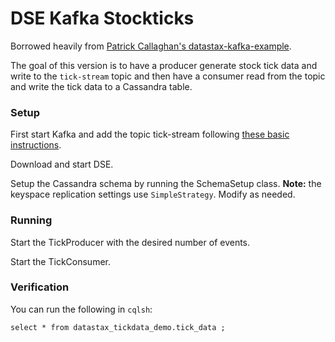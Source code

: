 # DSE Kafka Stockticks

Borrowed heavily from [Patrick Callaghan's datastax-kafka-example](https://github.com/PatrickCallaghan/datastax-kafka-example).

The goal of this version is to have a producer generate stock tick data and write to the `tick-stream` topic and then
have a consumer read from the topic and write the tick data to a Cassandra table.

### Setup
First start Kafka and add the topic tick-stream following [these basic instructions](http://kafka.apache.org/quickstart).

Download and start DSE.

Setup the Cassandra schema by running the SchemaSetup class.
**Note:** the keyspace replication settings use `SimpleStrategy`.
Modify as needed.

### Running
Start the TickProducer with the desired number of events.

Start the TickConsumer.

### Verification
You can run the following in `cqlsh`:

```$xslt
select * from datastax_tickdata_demo.tick_data ;
```